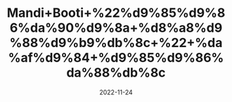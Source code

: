 ---
title: 'Mandi+Booti+%22%d9%85%d9%86%da%90%d9%8a+%d8%a8%d9%88%d9%b9%db%8c+%22+%da%af%d9%84+%d9%85%d9%86%da%88%db%8c'
date: '2022-11-24' 
metatag: '' 
inventory: '0' 
draft: false 
# meta description 
shortDescripton: '+Gul+Mundi++%22+Mundi+booti+is+an+aromatic+herb+that+contains+essential+amount+of+mineral%2c+volatile+oil%2c+fatty+acids+and+glucoside+and+It+give+relief+from+migraine.'
description: 'Flower+%d9%be%da%be%d9%88%d9%84'
longdescription: ''
tags: ''
brand: ''
subCategory: ''
unit: '50 gm-Pk'
sellCount: '0'
featured: False
# product Price
price: '50.0'
# Product Short Description
shortDescription: '+Gul+Mundi++%22+Mundi+booti+is+an+aromatic+herb+that+contains+essential+amount+of+mineral%2c+volatile+oil%2c+fatty+acids+and+glucoside+and+It+give+relief+from+migraine.'
productID: '641707F4-1129-ED11-9968-005056B3A416'
type: 'products'
category: 'Flower+%d9%be%da%be%d9%88%d9%84' 
thumnailproduct: 'https://eraconnect.blob.core.windows.net/product-images/aminsaddiquidawakhana/641707F4-1129-ED11-9968-005056B3A416.webp' 
images:
  - image: 'https://eraconnect.blob.core.windows.net/product-images/aminsaddiquidawakhana/641707F4-1129-ED11-9968-005056B3A416.webp'  
Variants:
---